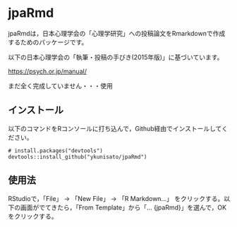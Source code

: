 
<!-- README.md is generated from README.Rmd. Please edit that file -->

# jpaRmd

<!-- badges: start -->

<!-- badges: end -->

jpaRmdは，日本心理学会の「心理学研究」への投稿論文をRmarkdownで作成するためのパッケージです。

以下の日本心理学会の「執筆・投稿の手びき(2015年版)」に基づいています。

<https://psych.or.jp/manual/>

まだ全く完成していません・・・使用

## インストール

以下のコマンドをRコンソールに打ち込んで，Github経由でインストールしてください。

    # install.packages("devtools")
    devtools::install_github("ykunisato/jpaRmd")

## 使用法

RStudioで，「File」 -\> 「New File」 -\> 「R Markdown…」
をクリックする。以下の画面がでてきたら，「From
Template」から「… {jpaRmd}」を選んで，OKをクリックする。
